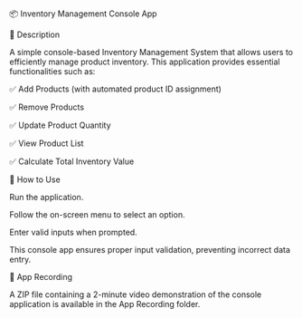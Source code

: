 📦 Inventory Management Console App

📝 Description

A simple console-based Inventory Management System that allows users to efficiently manage product inventory. This application provides essential functionalities such as:

✅ Add Products (with automated product ID assignment)

✅ Remove Products

✅ Update Product Quantity

✅ View Product List

✅ Calculate Total Inventory Value


🚀 How to Use

Run the application.

Follow the on-screen menu to select an option.

Enter valid inputs when prompted.

This console app ensures proper input validation, preventing incorrect data entry.


🎥 App Recording

A ZIP file containing a 2-minute video demonstration of the console application is available in the App Recording folder.
